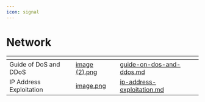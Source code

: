 ```yaml
---
icon: signal
---
```


# Network

<table data-view="cards"><thead><tr><th></th><th data-hidden data-card-cover data-type="files"></th><th data-hidden data-card-target data-type="content-ref"></th></tr></thead><tbody><tr><td>Guide of DoS and DDoS</td><td><a href="../../.gitbook/assets/image (2).png">image (2).png</a></td><td><a href="guide-on-dos-and-ddos.md">guide-on-dos-and-ddos.md</a></td></tr><tr><td>IP Address Exploitation</td><td><a href="../../.gitbook/assets/image.png">image.png</a></td><td><a href="ip-address-exploitation.md">ip-address-exploitation.md</a></td></tr></tbody></table>


